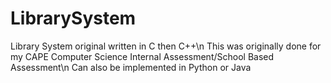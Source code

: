 # LibrarySystem
Library System original written in C then C++\n
This was originally done for my CAPE Computer Science Internal Assessment/School Based Assessment\n
Can also be implemented in Python or Java
